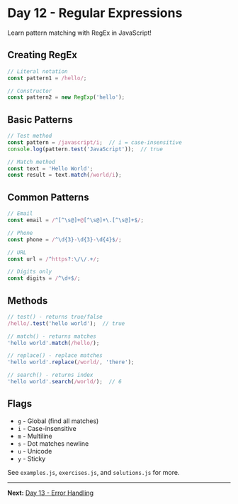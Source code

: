 # Day 12 - Regular Expressions

Learn pattern matching with RegEx in JavaScript!

## Creating RegEx

```javascript
// Literal notation
const pattern1 = /hello/;

// Constructor
const pattern2 = new RegExp('hello');
```

## Basic Patterns

```javascript
// Test method
const pattern = /javascript/i;  // i = case-insensitive
console.log(pattern.test('JavaScript'));  // true

// Match method
const text = 'Hello World';
const result = text.match(/world/i);
```

## Common Patterns

```javascript
// Email
const email = /^[^\s@]+@[^\s@]+\.[^\s@]+$/;

// Phone
const phone = /^\d{3}-\d{3}-\d{4}$/;

// URL
const url = /^https?:\/\/.+/;

// Digits only
const digits = /^\d+$/;
```

## Methods

```javascript
// test() - returns true/false
/hello/.test('hello world');  // true

// match() - returns matches
'hello world'.match(/hello/);

// replace() - replace matches
'hello world'.replace(/world/, 'there');

// search() - returns index
'hello world'.search(/world/);  // 6
```

## Flags

- `g` - Global (find all matches)
- `i` - Case-insensitive
- `m` - Multiline
- `s` - Dot matches newline
- `u` - Unicode
- `y` - Sticky

See `examples.js`, `exercises.js`, and `solutions.js` for more.

---

**Next:** [Day 13 - Error Handling](../Day13_Error_Handling/README.md)
